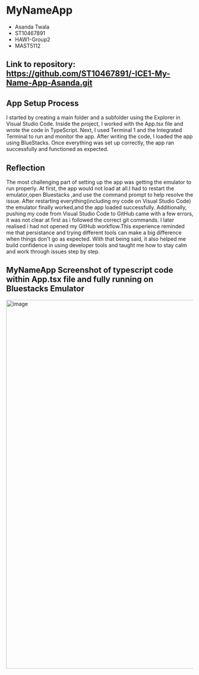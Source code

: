 # MyNameApp
  - Asanda Twala
  - ST10467891
  - HAW1-Group2
  - MAST5112
## Link to repository: https://github.com/ST10467891/-ICE1-My-Name-App-Asanda.git
## App Setup Process
I started by creating a main folder and a subfolder using the Explorer in Visual Studio Code. Inside the project, I worked with the App.tsx file and wrote the code in TypeScript.
Next, I used Terminal 1 and the Integrated Terminal to run and monitor the app. After writing the code, I loaded the app using BlueStacks. Once everything was set up correctly, the app ran successfully and functioned as expected.
## Reflection
The most challenging part of setting up the app was getting the emulator to run properly. At first, the app would not load at all.I had to restart the emulator,open Bluestacks ,and use the command prompt to help resolve the issue. After restarting everything(including my code on Visual Studio Code) the emulator finally worked,and the app loaded successfully. Additionally, pushing my code from Visual Studio Code to GitHub came with a few errors, it was not clear at first as i followed the correct git commands. I later realised i had not opened my GitHub workflow.This experience reminded me that persistance and trying different tools can make a big difference when things don't go as expected. With that being said, it also helped me build confidence in using developer tools and taught me how to stay calm and work through issues step by step.

## MyNameApp Screenshot of typescript code within App.tsx file and fully running on Bluestacks Emulator
<img width="1823" height="993" alt="image" src="https://github.com/user-attachments/assets/5f63912d-abbf-48d5-a466-1e6bc85f7caa" />
